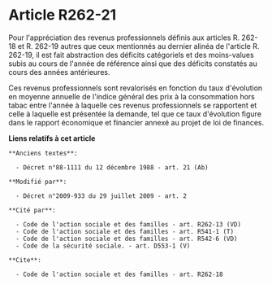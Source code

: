 # Article R262-21

Pour l'appréciation des revenus professionnels définis aux articles R. 262-18 et R. 262-19 autres que ceux mentionnés au
dernier alinéa de l'article R. 262-19, il est fait abstraction des déficits catégoriels et des moins-values subis au cours de
l'année de référence ainsi que des déficits constatés au cours des années antérieures. 

Ces revenus professionnels sont revalorisés en fonction du taux d'évolution en moyenne annuelle de l'indice général des prix
à la consommation hors tabac entre l'année à laquelle ces revenus professionnels se rapportent et celle à laquelle est
présentée la demande, tel que ce taux d'évolution figure dans le rapport économique et financier annexé au projet de loi de
finances.

**Liens relatifs à cet article**

	**Anciens textes**:

	  - Décret n°88-1111 du 12 décembre 1988 - art. 21 (Ab)

	**Modifié par**:

	  - Décret n°2009-933 du 29 juillet 2009 - art. 2

	**Cité par**:

	  - Code de l'action sociale et des familles - art. R262-13 (VD)
	  - Code de l'action sociale et des familles - art. R541-1 (T)
	  - Code de l'action sociale et des familles - art. R542-6 (VD)
	  - Code de la sécurité sociale. - art. D553-1 (V)

	**Cite**:

	  - Code de l'action sociale et des familles - art. R262-18
